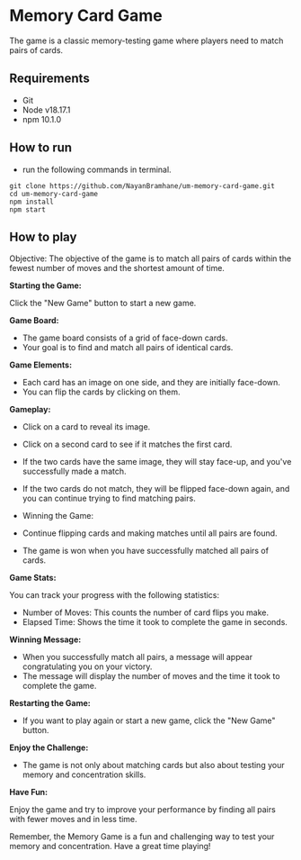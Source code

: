 # Memory Card Game

The game is a classic memory-testing game where players need to match pairs of cards.


## Requirements

- Git
- Node v18.17.1
- npm 10.1.0


## How to run

- run the following commands in terminal.

```shell
git clone https://github.com/NayanBramhane/um-memory-card-game.git
cd um-memory-card-game
npm install
npm start
```

## How to play

Objective: The objective of the game is to match all pairs of cards within the fewest number of moves and the shortest amount of time.


**Starting the Game:**

Click the "New Game" button to start a new game.


**Game Board:**

- The game board consists of a grid of face-down cards.
- Your goal is to find and match all pairs of identical cards.


**Game Elements:**

- Each card has an image on one side, and they are initially face-down.
- You can flip the cards by clicking on them.


**Gameplay:**

- Click on a card to reveal its image.
- Click on a second card to see if it matches the first card.
- If the two cards have the same image, they will stay face-up, and you've successfully made a match.
- If the two cards do not match, they will be flipped face-down again, and you can continue trying to find matching pairs.
- Winning the Game:

- Continue flipping cards and making matches until all pairs are found.
- The game is won when you have successfully matched all pairs of cards.


**Game Stats:**

You can track your progress with the following statistics:

- Number of Moves: This counts the number of card flips you make.
- Elapsed Time: Shows the time it took to complete the game in seconds.


**Winning Message:**

- When you successfully match all pairs, a message will appear congratulating you on your victory.
- The message will display the number of moves and the time it took to complete the game.


**Restarting the Game:**

- If you want to play again or start a new game, click the "New Game" button.


**Enjoy the Challenge:**

- The game is not only about matching cards but also about testing your memory and concentration skills.


**Have Fun:**

Enjoy the game and try to improve your performance by finding all pairs with fewer moves and in less time.

Remember, the Memory Game is a fun and challenging way to test your memory and concentration. Have a great time playing!
